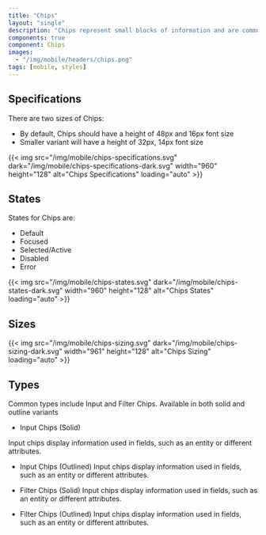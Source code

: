 ```yaml
---
title: "Chips"
layout: "single"
description: "Chips represent small blocks of information and are commonly used for input or filtering."
components: true
component: Chips
images:
  - "/img/mobile/headers/chips.png"
tags: [mobile, styles]
---
```


## Specifications

There are two sizes of Chips:

- By default, Chips should have a height of 48px and 16px font size
- Smaller variant will have a height of 32px, 14px font size

{{< img src="/img/mobile/chips-specifications.svg" dark="/img/mobile/chips-specifications-dark.svg" width="960" height="128" alt="Chips Specifications" loading="auto" >}}

## States

States for Chips are:
- Default
- Focused
- Selected/Active
- Disabled
- Error

{{< img src="/img/mobile/chips-states.svg" dark="/img/mobile/chips-states-dark.svg" width="960" height="128" alt="Chips States" loading="auto" >}}

## Sizes

{{< img src="/img/mobile/chips-sizing.svg" dark="/img/mobile/chips-sizing-dark.svg" width="961" height="128" alt="Chips Sizing" loading="auto" >}}

## Types

Common types include Input and Filter Chips. Available in both solid and outline variants

- Input Chips (Solid)

Input chips display information used in fields, such as an entity or different attributes.

- Input Chips (Outlined)
Input chips display information used in fields, such as an entity or different attributes.

- Filter Chips (Solid)
Input chips display information used in fields, such as an entity or different attributes.

- Filter Chips (Outlined)
Input chips display information used in fields, such as an entity or different attributes.
